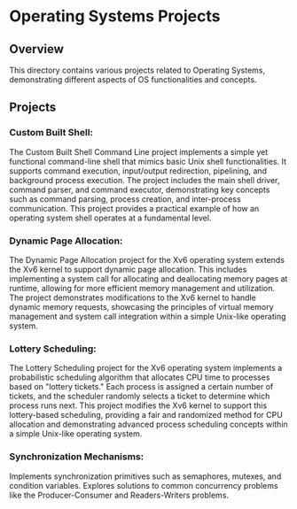 # Operating Systems Projects
## Overview
This directory contains various projects related to Operating Systems, demonstrating different aspects of OS functionalities and concepts.

## Projects
### Custom Built Shell:

The Custom Built Shell Command Line project implements a simple yet functional command-line shell that mimics basic Unix shell functionalities. It supports command execution, input/output redirection, pipelining, and background process execution. The project includes the main shell driver, command parser, and command executor, demonstrating key concepts such as command parsing, process creation, and inter-process communication. This project provides a practical example of how an operating system shell operates at a fundamental level.
### Dynamic Page Allocation:

The Dynamic Page Allocation project for the Xv6 operating system extends the Xv6 kernel to support dynamic page allocation. This includes implementing a system call for allocating and deallocating memory pages at runtime, allowing for more efficient memory management and utilization. The project demonstrates modifications to the Xv6 kernel to handle dynamic memory requests, showcasing the principles of virtual memory management and system call integration within a simple Unix-like operating system.
### Lottery Scheduling:

The Lottery Scheduling project for the Xv6 operating system implements a probabilistic scheduling algorithm that allocates CPU time to processes based on "lottery tickets." Each process is assigned a certain number of tickets, and the scheduler randomly selects a ticket to determine which process runs next. This project modifies the Xv6 kernel to support this lottery-based scheduling, providing a fair and randomized method for CPU allocation and demonstrating advanced process scheduling concepts within a simple Unix-like operating system.
### Synchronization Mechanisms:

Implements synchronization primitives such as semaphores, mutexes, and condition variables.
Explores solutions to common concurrency problems like the Producer-Consumer and Readers-Writers problems.
